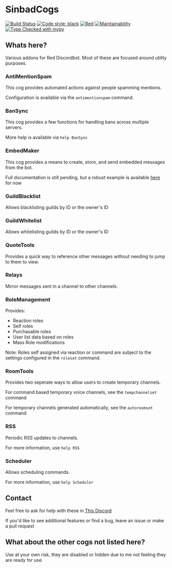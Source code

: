 # SinbadCogs
[![Build Status](https://travis-ci.org/mikeshardmind/SinbadCogs.svg?branch=v3)](https://travis-ci.org/mikeshardmind/SinbadCogs) 
[![Code style: black](https://img.shields.io/badge/code%20style-black-000000.svg)](https://github.com/ambv/black) 
[![Red](https://img.shields.io/badge/Red-DiscordBot-red.svg)](https://github.com/Cog-Creators/Red-DiscordBot/tree/V3/develop) 
[![Maintainability](https://api.codeclimate.com/v1/badges/9807ad79df31d77bc5b5/maintainability)](https://codeclimate.com/github/mikeshardmind/SinbadCogs/maintainability) 
[![Type Checked with mypy](https://github.com/mikeshardmind/SinbadCogs/workflows/mypy/badge.svg)](https://github.com/python/mypy)


## Whats here?

Various addons for Red Discordbot. Most of these are focused around utility purposes.


### AntiMentionSpam

This cog provides automated actions against people spamming mentions.

Configuration is available via the `antimentionspam` command.


### BanSync

This cog provides a few functions for handling bans across multiple servers.

More help is available via `help BanSync`


### EmbedMaker

This cog provides a means to create, store, and send embedded messages from the bot.

Full documentation is still pending,
but a robust example is available
[here](https://gist.github.com/mikeshardmind/0e15779370d7761a8608ce94936721ed) for now

### GuildBlacklist

Allows blacklisting guilds by ID or the owner's ID

### GuildWhitelist

Allows whitelisting guilds by ID or the owner's ID

### QuoteTools

Provides a quick way to reference other messages without needing to jump to them to view.

### Relays

Mirror messages sent in a channel to other channels.

### RoleManagement

Provides:

 - Reaction roles
 - Self roles
 - Purchasable roles
 - User list data based on roles
 - Mass Role modifications
 
Note: Roles self assigned via reaction or command are subject to
the settings configured in the `roleset` command. 

### RoomTools

Provides two seperate ways to allow users to create temporary channels.

For command based temporary voice channels, see the `tempchannelset` command

For temporary channels generated automatically, see the `autoroomset` command


### RSS

Periodic RSS updates to channels.

For more information, use `help RSS`


### Scheduler

Allows scheduling commands. 

For more information, use `help Scheduler`



## Contact

Feel free to ask for help with these in [This Discord](https://discord.gg/mb85deu)

If you'd like to see additional features or find a bug, leave an issue
or make a pull request


## What about the other cogs not listed here?

Use at your own risk, they are disabled or hidden due to me not feeling they are ready for use.
